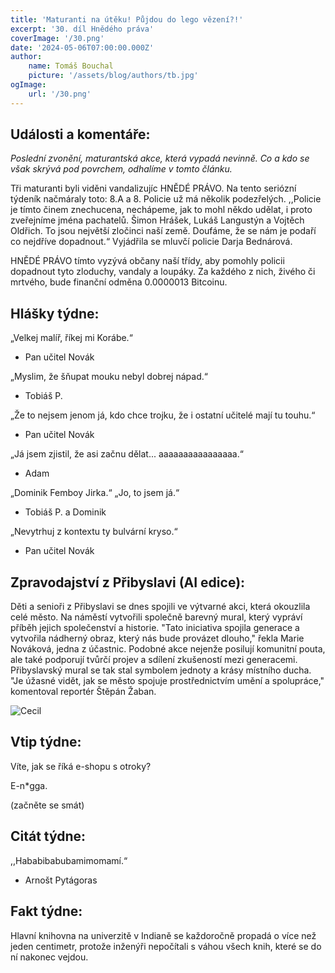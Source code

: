 ```yaml
---
title: 'Maturanti na útěku! Půjdou do lego vězení?!'
excerpt: '30. díl Hnědého práva'
coverImage: '/30.png'
date: '2024-05-06T07:00:00.000Z'
author:
    name: Tomáš Bouchal
    picture: '/assets/blog/authors/tb.jpg'
ogImage:
    url: '/30.png'
---
```

## **Události a komentáře:**

_Poslední zvonění, maturantská akce, která vypadá nevinně. Co a kdo se však
skrývá pod povrchem, odhalíme v tomto článku._

Tři maturanti byli viděni vandalizujíc HNĚDÉ PRÁVO. Na tento seriózní
týdeník načmáraly toto: 8.A a 8. Policie už má několik podezřelých. ,,Policie
je tímto činem znechucena, nechápeme, jak to mohl někdo udělat, i proto
zveřejníme jména pachatelů. Šimon Hrášek, Lukáš Langustýn a Vojtěch
Oldřich. To jsou největší zločinci naší země. Doufáme, že se nám je podaří
co nejdříve dopadnout.“ Vyjádřila se mluvčí policie Darja Bednárová.

HNĚDÉ PRÁVO tímto vyzývá občany naší třídy, aby pomohly policii
dopadnout tyto zloduchy, vandaly a loupáky. Za každého z nich, živého či
mrtvého, bude finanční odměna 0.0000013 Bitcoinu.

## **Hlášky týdne:**

„Velkej malíř, říkej mi Korábe.“

- Pan učitel Novák

„Myslim, že šňupat mouku nebyl dobrej nápad.“

- Tobiáš P.

„Že to nejsem jenom já, kdo chce trojku, že i ostatní učitelé mají tu touhu.“

- Pan učitel Novák

„Já jsem zjistil, že asi začnu dělat... aaaaaaaaaaaaaaaa.“

- Adam

„Dominik Femboy Jirka.“ „Jo, to jsem já.“

- Tobiáš P. a Dominik

„Nevytrhuj z kontextu ty bulvární kryso.“

- Pan učitel Novák


## **Zpravodajství z Přibyslavi (AI edice):**

Děti a senioři z Přibyslavi se dnes spojili ve výtvarné akci, která okouzlila
celé město. Na náměstí vytvořili společně barevný mural, který vypráví
příběh jejich společenství a historie. "Tato iniciativa spojila generace a
vytvořila nádherný obraz, který nás bude provázet dlouho," řekla Marie
Nováková, jedna z účastnic. Podobné akce nejenže posilují komunitní
pouta, ale také podporují tvůrčí projev a sdílení zkušeností mezi
generacemi. Přibyslavský mural se tak stal symbolem jednoty a krásy
místního ducha. "Je úžasné vidět, jak se město spojuje prostřednictvím
umění a spolupráce," komentoval reportér Štěpán Žaban.

![Cecil](../ilufot30.png)

## **Vtip týdne:**

Víte, jak se říká e-shopu s otroky?

E-n*gga.

(začněte se smát)

## **Citát týdne:**

,,Hababibabubamimomamí.“

- Arnošt Pytágoras

## **Fakt týdne:**

Hlavní knihovna na univerzitě v Indianě se každoročně propadá o více než
jeden centimetr, protože inženýři nepočítali s váhou všech knih, které se do
ní nakonec vejdou.


